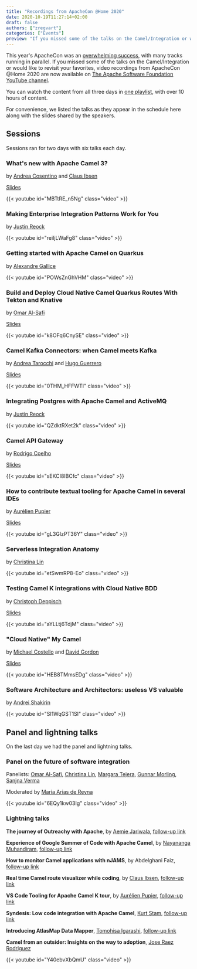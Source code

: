 ```yaml
---
title: "Recordings from ApacheCon @Home 2020"
date: 2020-10-19T11:27:14+02:00
draft: false
authors: ["zregvart"]
categories: ["Events"]
preview: "If you missed some of the talks on the Camel/Integration or would like to revisit your favorites, video recordings from ApacheCon @Home 2020 are now available on The Apache Software Foundation YouTube channel."
---
```


This year's ApacheCon was an [overwhelming
success](https://blogs.apache.org/conferences/entry/apachecon-home-2020-was-a),
with many tracks running in parallel. If you missed some of the talks on
the Camel/Integration or would like to revisit your favorites, video
recordings from ApacheCon @Home 2020 are now available on [The Apache
Software Foundation YouTube
channel](https://www.youtube.com/c/TheApacheFoundation).

You can watch the content from all three days in [one
playlist](https://www.youtube.com/playlist?list=PLU2OcwpQkYCxv3E0e1UU6F_b-ceqotcnN),
with over 10 hours of content.

For convenience, we listed the talks as they appear in the schedule here
along with the slides shared by the speakers.

## Sessions

Sessions ran for two days with six talks each day.

### What's new with Apache Camel 3?

by [Andrea Cosentino](https://twitter.com/oscerd2) and
[Claus Ibsen](https://twitter.com/davsclaus/)

[Slides](Cosentino_Andrea,_Ibsen_Claus_Whats_new_with_Apache_Camel_3.pdf)

{{< youtube id="MBTtRE_n5Ng" class="video" >}}

### Making Enterprise Integration Patterns Work for You

by [Justin Reock](https://twitter.com/jreock)

{{< youtube id="reiIjLWaFg8" class="video" >}}

### Getting started with Apache Camel on Quarkus

by [Alexandre Gallice](https://twitter.com/AlexGallice)

{{< youtube id="POWsZnGhVHM" class="video" >}}

### Build and Deploy Cloud Native Camel Quarkus Routes With Tekton and Knative

by [Omar Al-Safi](https://twitter.com/omarsmak)

[Slides](Omar_Al-Safi_Build_and_Deploy_Cloud_Native_Camel_Quarkus_Routes_With_Tekton_and_Knative.pptx)

{{< youtube id="k8OFq6CnySE" class="video" >}}

### Camel Kafka Connectors: when Camel meets Kafka

by [Andrea Tarocchi](https://twitter.com/valdar) and [Hugo
Guerrero](https://twitter.com/hguerreroo)

[Slides](Tarocchi_Andrea,_Guerrero_Hugo_Camel_Kafka_Connectors_-_when_Camel_meets_Kafka.pdf)

{{< youtube id="0THM_HFFWTI" class="video" >}}

### Integrating Postgres with Apache Camel and ActiveMQ

by [Justin Reock](https://twitter.com/jreock)

{{< youtube id="QZdktRXet2k" class="video" >}}

### Camel API Gateway

by [Rodrigo Coelho](https://twitter.com/rcoelho)

[Slides](Rodrigo_Coelho_Open_Source_light_API_Gateway_built_with_Apache_Camel.pptx)

{{< youtube id="sEKCI8IBCfc" class="video" >}}

### How to contribute textual tooling for Apache Camel in several IDEs

by [Aurélien Pupier](https://twitter.com/apupier)

[Slides](Pupier_Aurelien_How_to_contribute_textual_tooling_for_Apache_Camel_in_several_IDEs.pdf)

{{< youtube id="gL3GIzPT36Y" class="video" >}}

### Serverless Integration Anatomy

by [Christina Lin](https://twitter.com/Christina_wm)

{{< youtube id="etSwmRP8-Eo" class="video" >}}

### Testing Camel K integrations with Cloud Native BDD

by [Christoph Deppisch](https://twitter.com/freaky_styley)

[Slides](Deppisch_Christoph_Testing_CamelK_with_Cloud_Native_BDD.pdf)

{{< youtube id="aYLLtj6TdjM" class="video" >}}

### "Cloud Native" My Camel

by [Michael Costello](https://mike-costello.github.io/) and [David Gordon](https://twitter.com/aph3lio)

[Slides](Costello_Michael_CloudNativeMyCamel.1.00.001.pdf)

{{< youtube id="HEB8TMmsEDg" class="video" >}}

### Software Architecture and Architectors: useless VS valuable

by [Andrei Shakirin](https://twitter.com/ashakirin)

{{< youtube id="SI1WqGST1SI" class="video" >}}

## Panel and lightning talks

On the last day we had the panel and lightning talks.

### Panel on the future of software integration

Panelists: [Omar Al-Safi](https://twitter.com/omarsmak),
[Christina Lin](https://twitter.com/Christina_wm),
[Margara Tejera](https://dl.acm.org/profile/81492655297),
[Gunnar Morling](https://twitter.com/gunnarmorling),
[Sanjna Verma](https://twitter.com/_sanjuverm)

Moderated by [María Arias de Reyna](https://twitter.com/delawen/)

{{< youtube id="6EQy1kw03Ig" class="video" >}}

### Lightning talks

**The journey of Outreachy with Apache**, by [Aemie
Jariwala](https://twitter.com/AemieJariwala), [follow-up
link](https://aemiej.netlify.app/blog-post-6/)

**Experience of Google Summer of Code with Apache Camel**, by [Nayananga
Muhandiram](https://lk.linkedin.com/in/nayananga-anuradha-muhandiram-30b376137),
[follow-up
link](https://medium.com/@nayanangamuhandiram/my-final-submission-of-gsoc-2020-camel-minio-component-for-apache-camel-d2318e2eaa4f)

**How to monitor Camel applications with nJAMS**, by Abdelghani Faiz,
[follow-up link](http://www.integrationmatters.com/)

**Real time Camel route visualizer while coding**, by [Claus
Ibsen](https://twitter.com/davsclaus/), [follow-up
link](https://github.com/davsclaus/camel-visual)

**VS Code Tooling for Apache Camel K tour**, by [Aurélien
Pupier](https://twitter.com/apupier), [follow-up
link](https://marketplace.visualstudio.com/items?itemName=redhat.vscode-camelk)

**Syndesis: Low code integration with Apache Camel**, [Kurt
Stam](https://twitter.com/KurtStam), [follow-up
link](https://github.com/syndesisio/syndesis-quickstarts#4-lets-run-some-quickstarts)

**Introducing AtlasMap Data Mapper**, [Tomohisa
Igarashi](https://twitter.com/igarashitm), [follow-up
link](https://www.atlasmap.io/)

**Camel from an outsider: Insights on the way to adoption**, [Jose Raez
Rodriguez](https://twitter.com/JoshiRaez)

{{< youtube id="Y40ebvXbQmU" class="video" >}}
